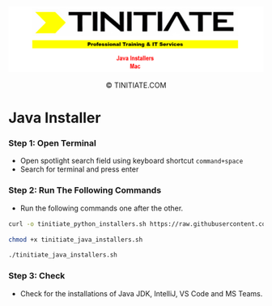 ![Tinitiate Mac Java Installers Image](tinitiate_mac_java.png)
<p align="center">&copy; TINITIATE.COM</p>

# Java Installer
### Step 1: Open Terminal
* Open spotlight search field using keyboard shortcut `command+space`
* Search for terminal and press enter
### Step 2: Run The Following Commands
* Run the following commands one after the other.
```sh
curl -o tinitiate_python_installers.sh https://raw.githubusercontent.com/tinitiateprime/tinitiate-onboarding/main/software-installers/mac/java-installers/java_installers.sh
```
```sh
chmod +x tinitiate_java_installers.sh
```
```sh
./tinitiate_java_installers.sh
```
### Step 3: Check
* Check for the installations of Java JDK, IntelliJ, VS Code and MS Teams.